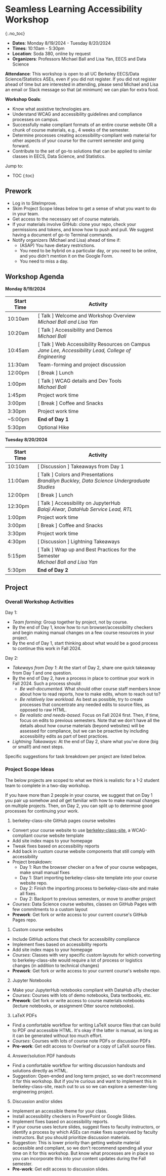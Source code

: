 # Seamless Learning Accessibility Workshop
{:.no_toc}

* **Dates**: Monday 8/19/2024 - Tuesday 8/20/2024
* **Times**: 10:10am - 5:30pm
* **Location**: Soda 380, online by request
* **Organizers**: Professors Michael Ball and Lisa Yan, EECS and Data Science

**Attendance**: This workshop is open to all UC Berkeley EECS/Data Science/Statistics ASEs, even if you did not register. If you did not register ahead of time but are interested in attending, please send Michael and Lisa an email or Slack message so that (at minimum) we can plan for extra food.

**Workshop Goals**: 
* Know what assistive technologies are.
* Understand WCAG and accessibility guidelines and compliance processes on campus.
* Successfully make compliant formats of an entire course website OR a chunk of course materials, e.g., 4 weeks of the semester.
* Determine processes creating accessibility-compliant web material for other aspects of your course for the current semester and going forward.
* Contribute to the set of go-to solutions that can be applied to similar classes in EECS, Data Science, and Statistics.

Jump to:
* TOC
{:toc}

## Prework
* Log in to SiteImprove.
* Skim Project Scope Ideas below to get a sense of what you want to do in your team.
* Get access to the necessary set of course materials.
* If your materials involve GitHub: clone your repo, check your permissions and tokens, and know how to push and pull. We suggest having a document of go-to Terminal commands.
* Notify organizers (Michael and Lisa) ahead of time if:
  * (ASAP) You have dietary restrictions.
  * You need to be hybrid on a particular day, or you need to be online, and you didn't mention it on the Google Form.
  * You need to miss a day.

## Workshop Agenda

**Monday 8/19/2024**

| Start Time | Activity |
| ---- | ---- |
| 10:10am  | \[ Talk \] Welcome and Workshop Overview<br/>_Michael Ball and Lisa Yan_ |
| 10:20am  | \[ Talk \] Accessibility and Demos<br/>_Michael Ball_ |
| 10:45am  | \[ Talk \] Web Accessibility Resources on Campus<br/>_Jane Lee, Accessibility Lead, College of Engineering_ |
| 11:30am  | Team-forming and project discussion |
| 12:00pm  | \[ Break \] Lunch |
| 1:00pm  | \[ Talk \] WCAG details and Dev Tools<br/>_Michael Ball_ |
| 1:45pm  | Project work time |
| 3:00pm  | \[ Break \] Coffee and Snacks |
| 3:30pm | Project work time |
| ~5:00pm | **End of Day 1** |
| 5:30pm | Optional Hike |

**Tuesday 8/20/2024**

| Start Time | Activity |
| ---- | ---- |
| 10:10am  | \[ Discussion \] Takeaways from Day 1 |
| 11:00am  | \[ Talk \] Colors and Presentations<br/>_Brandilyn Buckley, Data Science Undergraduate Studies_ |
| 12:00pm  | \[ Break \] Lunch |
| 12:30pm | \[ Talk \] Accessibility on JupyterHub<br/>_Balaji Alwar, DataHub Service Lead, RTL_ |
| 1:00pm  | Project work time |
| 3:00pm  | \[ Break \] Coffee and Snacks |
| 3:30pm | Project work time |
| 4:30pm | \[ Discussion \] Lightning Takeaways |
| 5:15pm | \[ Talk \] Wrap up and Best Practices for the Semester<br/>_Michael Ball and Lisa Yan_ |
| 5:30pm | **End of Day 2** |

## Project

### Overall Workshop Activities

Day 1:
* _Team forming_: Group together by project, not by course.
* By the end of Day 1, know how to run browser/accessibility checkers and begin making manual changes on a few course resources in your project.
* By the end of Day 1, start thinking about what would be a good process to continue this work in Fall 2024.

Day 2:
* _Takeways from Day 1_: At the start of Day 2, share one quick takeaway from Day 1 and one question.
* By the end of Day 2, have a process in place to continue your work in Fall 2024. Such a process should:
  * _Be well-documented._ What should other course staff members know about how to read reports, how to make edits, whom to reach out to?
  * _Be relatively low workload._ As best as possible, try to create processes that concentrate any needed edits to source files, as opposed to raw HTML.
  * _Be realistic and needs-based._ Focus on Fall 2024 first. Then, if time, focus on edits to previous semesters. Note that we don't have all the details about how course materials (beyond websites) will be assessed for compliance, but we can be proactive by including accessibility edits as part of best practices.
* _Lightning Takeaways_: At the end of Day 2, share what you've done (big or small!) and next steps.

Specific suggestions for task breakdown per project are listed below.

### Project Scope Ideas
The below projects are scoped to what we think is realistic for a 1-2 student team to complete in a two-day workshop.

If you have more than 2 people in your course, we suggest that on Day 1 you pair up somehow and *all* get familiar with how to make manual changes on multiple projects. Then, on Day 2, you can split up to determine good processes for continuing your work.

1. berkeley-class-site GitHub pages course websites
  * Convert your course website to use [berkeley-class-site](https://github.com/berkeley-cdss), a WCAG-compliant course website template
  * Add site index maps to your homepage
  * Tweak fixes based on accessibility reports
  * Add back in custom course website components that still comply with accessibility
  * Project breakdown:
    * Day 1: Run the browser checker on a few of your course webpages, make small manual fixes
    * Day 1: Start importing berkeley-class-site template into your course website repo.
    * Day 2: Finish the importing process to berkeley-class-site and make all fixes.
    * Day 2: Backport to previous semesters, or move to another project
  * _Courses_: Data Science course websites, classes on GitHub Pages with few commitments to a custom layout
  * **Prework**: Get fork or write access to your current course's GitHub Pages repo.

1. Custom course websites
  * Include GitHub actions that check for accessibility compliance
  * Implement fixes based on accessibility reports
  * Add site index maps to your homepage
  * _Courses_: Classes with very specific custom layouts for which converting to berkeley-class-site would require a lot of process or logistics changes (in addition to technical changes)
  * **Prework**: Get fork or write access to your current course's website repo.

2. Jupyter Notebooks
  * Make your JupyterHub notebooks compliant with DataHub a11y checker
  * _Courses_: Courses with lots of demo notebooks, Data textbooks, etc.
  * **Prework**: Get fork or write access to course materials notebooks (lecture notebooks, or assignment Otter source notebooks).

3. LaTeX PDFs
  * Find a comfortable workflow for writing LaTeX source files that can build to PDF *and* accessible HTML. It's okay if the latter is manual, as long as it can be generated without too much effort.
  * _Courses_: Courses with lots of course note PDFs or discussion PDFs
  * **Pre-work**: Get edit access to Overleaf or a copy of LaTeX source files.

4. Answer/solution PDF handouts
  * Find a comfortable workflow for writing discussion handouts and solutions directly as HTML.
  * Suggestion: Open-ended and long term project, so we don't recommend it for this workshop. But if you're curious and want to implement this in berkeley-class-site, reach out to us so we can explore a semester-long engineering project.

5. Discussion and/or slides
  * Implement an accessible theme for your class.
  * Install accessibility checkers in PowerPoint or Google Slides.
  * Implement fixes based on accessibility reports.
  * If your course uses lecture slides, suggest fixes to faculty instructors, or identify a process by which ASEs can make fixes supervised by faculty instructors. But you should prioritize discussion materials.
  * Suggestion: This is lower priority than getting website material accessible and compliant, so we don't recommend spending all your time on it for this workshop. But know what processes are in place so you can incorporate this into your content updates during the Fall semester.
  * **Pre-work**: Get edit access to discussion slides.
